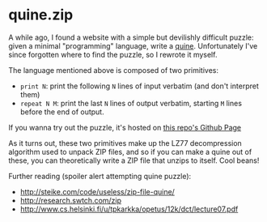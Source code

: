 quine.zip
=========

A while ago, I found a website with a simple but devilishly difficult puzzle:
given a minimal "programming" language, write a
[quine](https://en.wikipedia.org/wiki/Quine_(computing)).  Unfortunately I've
since forgotten where to find the puzzle, so I rewrote it myself.

The language mentioned above is composed of two primitives:

* `print N`: print the following `N` lines of input verbatim (and don't
  interpret them)
* `repeat N M`: print the last `N` lines of output verbatim, starting `M` lines
  before the end of output.

If you wanna try out the puzzle, it's hosted on 
[this repo's Github Page](http://wgreenberg.github.io/quine.zip)

As it turns out, these two primitives make up the LZ77 decompression algorithm
used to unpack ZIP files, and so if you can make a quine out of these, you can
theoretically write a ZIP file that unzips to itself. Cool beans!

Further reading (spoiler alert attempting quine puzzle):

* http://steike.com/code/useless/zip-file-quine/
* http://research.swtch.com/zip
* http://www.cs.helsinki.fi/u/tpkarkka/opetus/12k/dct/lecture07.pdf

